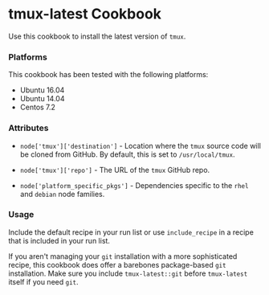 # tmux-latest Cookbook

Use this cookbook to install the latest version of `tmux`.

### Platforms

This cookbook has been tested with the following platforms:

- Ubuntu 16.04
- Ubuntu 14.04
- Centos 7.2

### Attributes

- `node['tmux']['destination']` - Location where the `tmux` source code will be cloned from GitHub. By default, this is set to `/usr/local/tmux`.

- `node['tmux']['repo']` - The URL of the `tmux` GitHub repo. 

- `node['platform_specific_pkgs']` - Dependencies specific to the `rhel` and `debian` node families.

### Usage

Include the default recipe in your run list or use `include_recipe` in a recipe that is included in your run list. 

If you aren't managing your `git` installation with a more sophisticated recipe, this cookbook does offer a barebones package-based `git` installation. Make sure you include `tmux-latest::git` before `tmux-latest` itself if you need `git`.
